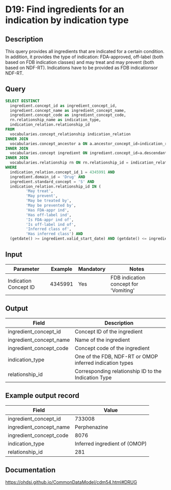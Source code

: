 <!---
Group:drug
Name:D19 Find ingredients for an indication by indication type
Author: Alberto Labarga
CDM Version: 5.4
-->

# D19: Find ingredients for an indication by indication type

## Description
This query provides all ingredients that are indicated for a certain condition. In addition, it provides the type of indication: FDA-approved, off-label (both based on FDB indication classes) and may treat and may prevent (both based on NDF-RT). Indications have to be provided as FDB indicationsor NDF-RT.

## Query
```sql
SELECT DISTINCT
  ingredient.concept_id as ingredient_concept_id,
  ingredient.concept_name as ingredient_concept_name,
  ingredient.concept_code as ingredient_concept_code,
  rn.relationship_name as indication_type,
  indication_relation.relationship_id
FROM
  vocabularies.concept_relationship indication_relation
INNER JOIN
  vocabularies.concept_ancestor a ON a.ancestor_concept_id=indication_relation.concept_id_2
INNER JOIN
  vocabularies.concept ingredient ON ingredient.concept_id=a.descendant_concept_id
INNER JOIN
  vocabularies.relationship rn ON rn.relationship_id = indication_relation.relationship_id
WHERE
  indication_relation.concept_id_1 = 4345991 AND
  ingredient.domain_id = 'Drug' AND
  ingredient.standard_concept = 'S' AND
  indication_relation.relationship_id IN (
         'May treat',
         'May prevent',
         'May be treated by',
         'May be prevented by',
         'Has FDA-appr ind',
         'Has off-label ind',
         'Is FDA-appr ind of',
         'Is off-label ind of',
         'Inferred class of',
         'Has inferred class') AND
  (getdate() >= ingredient.valid_start_date) AND (getdate() <= ingredient.valid_end_date);
```

## Input

| Parameter |  Example |  Mandatory |  Notes |
| --- | --- | --- | --- |
|  Indication Concept ID |  4345991 |  Yes | FDB indication concept for 'Vomiting' |

## Output

|  Field |  Description |
| --- | --- |
|  ingredient_concept_id |  Concept ID of the ingredient |
|  ingredient_concept_name |  Name of the ingredient |
|  ingredient_concept_code |  Concept code of the ingredient |
|  indication_type |  One of the FDB, NDF-RT or OMOP inferred indication types |
|  relationship_id |  Corresponding relationship ID to the Indication Type |

## Example output record

|  Field |  Value |
| --- | --- |
|  ingredient_concept_id |  733008 |
|  ingredient_concept_name |  Perphenazine |
|  ingredient_concept_code |  8076 |
|  indication_type |  Inferred ingredient of (OMOP) |
|  relationship_id |  281 |

## Documentation
https://ohdsi.github.io/CommonDataModel/cdm54.html#DRUG
